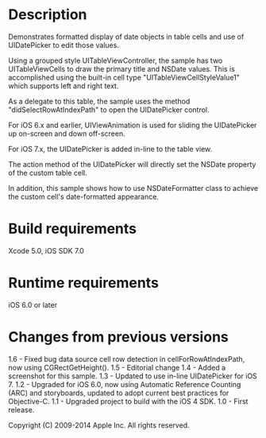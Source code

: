 # Description
Demonstrates formatted display of date objects in table cells and use of UIDatePicker to edit those values.

Using a grouped style UITableViewController, the sample has two UITableViewCells to draw the primary title and NSDate values.  This is accomplished using the built-in cell type "UITableViewCellStyleValue1" which supports left and right text.

As a delegate to this table, the sample uses the method "didSelectRowAtIndexPath" to open the UIDatePicker control.

For iOS 6.x and earlier, UIViewAnimation is used for sliding the UIDatePicker up on-screen and down off-screen.

For iOS 7.x, the UIDatePicker is added in-line to the table view.

The action method of the UIDatePicker will directly set the NSDate property of the custom table cell.

In addition, this sample shows how to use NSDateFormatter class to achieve the custom cell's date-formatted appearance.

# Build requirements
Xcode 5.0, iOS SDK 7.0

# Runtime requirements 
iOS 6.0 or later

# Changes from previous versions
1.6 - Fixed bug data source cell row detection in cellForRowAtIndexPath, now using CGRectGetHeight().
1.5 - Editorial change
1.4 - Added a screenshot for this sample.
1.3 - Updated to use in-line UIDatePicker for iOS 7.
1.2 - Upgraded for iOS 6.0, now using Automatic Reference Counting (ARC) and storyboards,
      updated to adopt current best practices for Objective-C.
1.1 - Upgraded project to build with the iOS 4 SDK.
1.0 - First release.

Copyright (C) 2009-2014 Apple Inc. All rights reserved.
